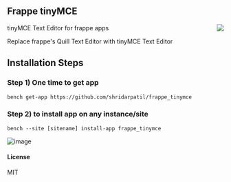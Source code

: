 ## Frappe tinyMCE
<a href="https://zerodha.tech"><img src="https://zerodha.tech/static/images/github-badge.svg" align="right" /></a>

tinyMCE Text Editor for frappe apps

Replace frappe's Quill Text Editor with tinyMCE Text Editor

## Installation Steps
### Step 1) One time to get app

```bench get-app https://github.com/shridarpatil/frappe_tinymce```

### Step 2) to install app on any instance/site

```bench --site [sitename] install-app frappe_tinymce```

![image](https://user-images.githubusercontent.com/11792643/148810998-603cfbf7-5c7d-4cb9-8903-1d6527c05d80.png)



#### License

MIT
